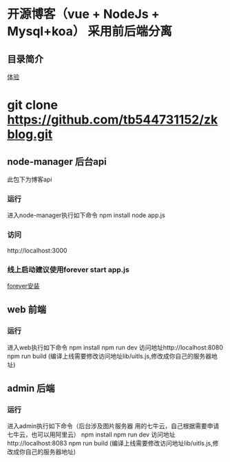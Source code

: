 开源博客（vue + NodeJs + Mysql+koa） 采用前后端分离
==== 
目录简介 
-------
[体验](http://zkblog.sxccsd.com/) 
 
# git clone https://github.com/tb544731152/zkblog.git
## node-manager 后台api
  此包下为博客api
  ### 运行 
  进入node-manager执行如下命令
  npm install
  node app.js
  ### 访问
  http://localhost:3000
  ### 线上启动建议使用forever start app.js
  [forever安装](https://blog.csdn.net/u013891584/article/details/102563658) 
## web 前端
  ### 运行 
  进入web执行如下命令
  npm install
  npm run dev
  访问地址http://localhost:8080
  npm run build (编译上线需要修改访问地址lib/uitls.js,修改成你自己的服务器地址)
  
## admin 后端

### 运行 
  进入admin执行如下命令（后台涉及图片服务器 用的七牛云，自己根据需要申请七牛云，也可以用阿里云）
  npm install
  npm run dev
  访问地址http://localhost:8083
  npm run build (编译上线需要修改访问地址lib/uitls.js,修改成你自己的服务器地址)
